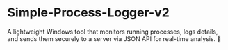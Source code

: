 # Simple-Process-Logger-v2
A lightweight Windows tool that monitors running processes, logs details, and sends them securely to a server via JSON API for real-time analysis. 🚀
